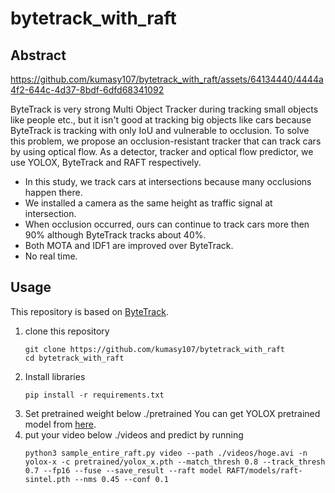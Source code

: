 # bytetrack_with_raft

## Abstract

https://github.com/kumasy107/bytetrack_with_raft/assets/64134440/4444a4f2-644c-4d37-8bdf-6dfd68341092

ByteTrack is very strong Multi Object Tracker during tracking small objects like people etc., but it isn't good at tracking big objects like cars because ByteTrack is tracking with only IoU and vulnerable to occlusion.
To solve this problem, we propose an occlusion-resistant tracker that can track cars by using optical flow.
As a detector, tracker and optical flow predictor, we use YOLOX, ByteTrack and RAFT respectively.

+ In this study, we track cars at intersections because many occlusions happen there.
+ We installed a camera as the same height as traffic signal at intersection.
+ When occlusion occurred, ours can continue to track cars more then 90% although ByteTrack tracks about 40%.
+ Both MOTA and IDF1 are improved over ByteTrack.
+ No real time.

## Usage
This repository is based on [ByteTrack](https://github.com/ifzhang/ByteTrack).

1. clone this repository
   ```
   git clone https://github.com/kumasy107/bytetrack_with_raft
   cd bytetrack_with_raft
   ```
2. Install libraries
   ```
   pip install -r requirements.txt
   ```
3. Set pretrained weight below ./pretrained
   You can get YOLOX pretrained model from [here](https://github.com/Megvii-BaseDetection/YOLOX/tree/0.1.0).
4. put your video below ./videos and predict by running 
   ```
   python3 sample_entire_raft.py video --path ./videos/hoge.avi -n yolox-x -c pretrained/yolox_x.pth --match_thresh 0.8 --track_thresh 0.7 --fp16 --fuse --save_result --raft model RAFT/models/raft-sintel.pth --nms 0.45 --conf 0.1
   ```
